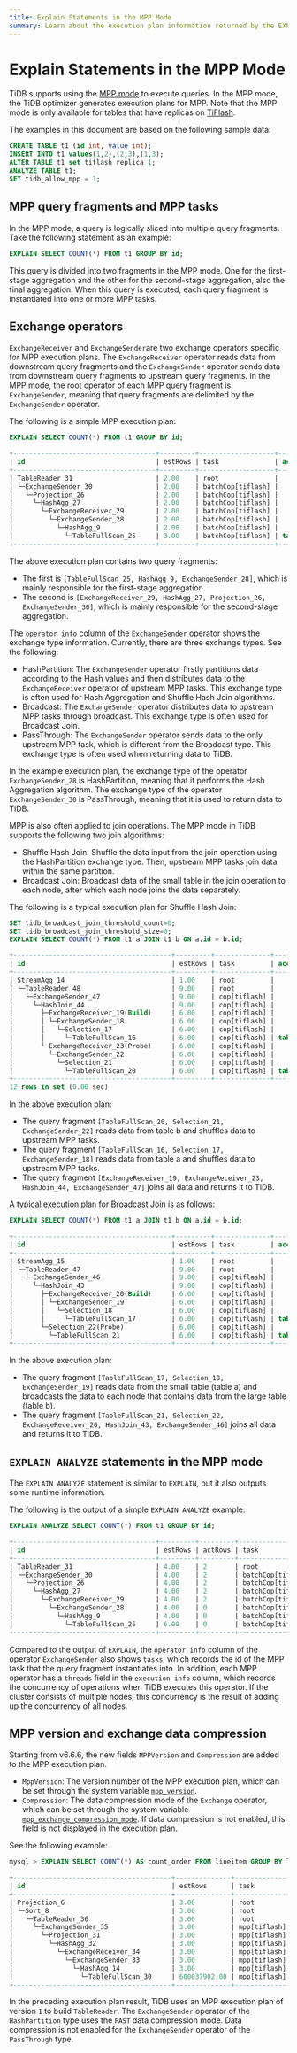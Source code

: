 ```yaml
---
title: Explain Statements in the MPP Mode
summary: Learn about the execution plan information returned by the EXPLAIN statement in TiDB.
---
```


# Explain Statements in the MPP Mode

TiDB supports using the [MPP mode](/tiflash/use-tiflash-mpp-mode.md) to execute queries. In the MPP mode, the TiDB optimizer generates execution plans for MPP. Note that the MPP mode is only available for tables that have replicas on [TiFlash](/tiflash/tiflash-overview.md).

The examples in this document are based on the following sample data:


```sql
CREATE TABLE t1 (id int, value int);
INSERT INTO t1 values(1,2),(2,3),(1,3);
ALTER TABLE t1 set tiflash replica 1;
ANALYZE TABLE t1;
SET tidb_allow_mpp = 1;
```

## MPP query fragments and MPP tasks

In the MPP mode, a query is logically sliced into multiple query fragments. Take the following statement as an example:


```sql
EXPLAIN SELECT COUNT(*) FROM t1 GROUP BY id;
```

This query is divided into two fragments in the MPP mode. One for the first-stage aggregation and the other for the second-stage aggregation, also the final aggregation. When this query is executed, each query fragment is instantiated into one or more MPP tasks.

## Exchange operators

`ExchangeReceiver` and `ExchangeSender`are two exchange operators specific for MPP execution plans. The `ExchangeReceiver` operator reads data from downstream query fragments and the `ExchangeSender` operator sends data from downstream query fragments to upstream query fragments. In the MPP mode, the root operator of each MPP query fragment is `ExchangeSender`, meaning that query fragments are delimited by the `ExchangeSender` operator.

The following is a simple MPP execution plan:


```sql
EXPLAIN SELECT COUNT(*) FROM t1 GROUP BY id;
```

```sql
+------------------------------------+---------+-------------------+---------------+----------------------------------------------------+
| id                                 | estRows | task              | access object | operator info                                      |
+------------------------------------+---------+-------------------+---------------+----------------------------------------------------+
| TableReader_31                     | 2.00    | root              |               | data:ExchangeSender_30                             |
| └─ExchangeSender_30                | 2.00    | batchCop[tiflash] |               | ExchangeType: PassThrough                          |
|   └─Projection_26                  | 2.00    | batchCop[tiflash] |               | Column#4                                           |
|     └─HashAgg_27                   | 2.00    | batchCop[tiflash] |               | group by:test.t1.id, funcs:sum(Column#7)->Column#4 |
|       └─ExchangeReceiver_29        | 2.00    | batchCop[tiflash] |               |                                                    |
|         └─ExchangeSender_28        | 2.00    | batchCop[tiflash] |               | ExchangeType: HashPartition, Hash Cols: test.t1.id |
|           └─HashAgg_9              | 2.00    | batchCop[tiflash] |               | group by:test.t1.id, funcs:count(1)->Column#7      |
|             └─TableFullScan_25     | 3.00    | batchCop[tiflash] | table:t1      | keep order:false                                   |
+------------------------------------+---------+-------------------+---------------+----------------------------------------------------+
```

The above execution plan contains two query fragments:

* The first is `[TableFullScan_25, HashAgg_9, ExchangeSender_28]`, which is mainly responsible for the first-stage aggregation.
* The second is `[ExchangeReceiver_29, HashAgg_27, Projection_26, ExchangeSender_30]`, which is mainly responsible for the second-stage aggregation.

The `operator info` column of the `ExchangeSender` operator shows the exchange type information. Currently, there are three exchange types. See the following:

* HashPartition: The `ExchangeSender` operator firstly partitions data according to the Hash values and then distributes data to the `ExchangeReceiver` operator of upstream MPP tasks. This exchange type is often used for Hash Aggregation and Shuffle Hash Join algorithms.
* Broadcast: The `ExchangeSender` operator distributes data to upstream MPP tasks through broadcast. This exchange type is often used for Broadcast Join.
* PassThrough: The `ExchangeSender` operator sends data to the only upstream MPP task, which is different from the Broadcast type. This exchange type is often used when returning data to TiDB.

In the example execution plan, the exchange type of the operator `ExchangeSender_28` is HashPartition, meaning that it performs the Hash Aggregation algorithm. The exchange type of the operator `ExchangeSender_30` is PassThrough, meaning that it is used to return data to TiDB.

MPP is also often applied to join operations. The MPP mode in TiDB supports the following two join algorithms:

* Shuffle Hash Join: Shuffle the data input from the join operation using the HashPartition exchange type. Then, upstream MPP tasks join data within the same partition.
* Broadcast Join: Broadcast data of the small table in the join operation to each node, after which each node joins the data separately.

The following is a typical execution plan for Shuffle Hash Join:


```sql
SET tidb_broadcast_join_threshold_count=0;
SET tidb_broadcast_join_threshold_size=0;
EXPLAIN SELECT COUNT(*) FROM t1 a JOIN t1 b ON a.id = b.id;
```

```sql
+----------------------------------------+---------+--------------+---------------+----------------------------------------------------+
| id                                     | estRows | task         | access object | operator info                                      |
+----------------------------------------+---------+--------------+---------------+----------------------------------------------------+
| StreamAgg_14                           | 1.00    | root         |               | funcs:count(1)->Column#7                           |
| └─TableReader_48                       | 9.00    | root         |               | data:ExchangeSender_47                             |
|   └─ExchangeSender_47                  | 9.00    | cop[tiflash] |               | ExchangeType: PassThrough                          |
|     └─HashJoin_44                      | 9.00    | cop[tiflash] |               | inner join, equal:[eq(test.t1.id, test.t1.id)]     |
|       ├─ExchangeReceiver_19(Build)     | 6.00    | cop[tiflash] |               |                                                    |
|       │ └─ExchangeSender_18            | 6.00    | cop[tiflash] |               | ExchangeType: HashPartition, Hash Cols: test.t1.id |
|       │   └─Selection_17               | 6.00    | cop[tiflash] |               | not(isnull(test.t1.id))                            |
|       │     └─TableFullScan_16         | 6.00    | cop[tiflash] | table:a       | keep order:false                                   |
|       └─ExchangeReceiver_23(Probe)     | 6.00    | cop[tiflash] |               |                                                    |
|         └─ExchangeSender_22            | 6.00    | cop[tiflash] |               | ExchangeType: HashPartition, Hash Cols: test.t1.id |
|           └─Selection_21               | 6.00    | cop[tiflash] |               | not(isnull(test.t1.id))                            |
|             └─TableFullScan_20         | 6.00    | cop[tiflash] | table:b       | keep order:false                                   |
+----------------------------------------+---------+--------------+---------------+----------------------------------------------------+
12 rows in set (0.00 sec)
```

In the above execution plan:

* The query fragment `[TableFullScan_20, Selection_21, ExchangeSender_22]` reads data from table b and shuffles data to upstream MPP tasks.
* The query fragment `[TableFullScan_16, Selection_17, ExchangeSender_18]` reads data from table a and shuffles data to upstream MPP tasks.
* The query fragment `[ExchangeReceiver_19, ExchangeReceiver_23, HashJoin_44, ExchangeSender_47]` joins all data and returns it to TiDB.

A typical execution plan for Broadcast Join is as follows:


```sql
EXPLAIN SELECT COUNT(*) FROM t1 a JOIN t1 b ON a.id = b.id;
```

```sql
+----------------------------------------+---------+--------------+---------------+------------------------------------------------+
| id                                     | estRows | task         | access object | operator info                                  |
+----------------------------------------+---------+--------------+---------------+------------------------------------------------+
| StreamAgg_15                           | 1.00    | root         |               | funcs:count(1)->Column#7                       |
| └─TableReader_47                       | 9.00    | root         |               | data:ExchangeSender_46                         |
|   └─ExchangeSender_46                  | 9.00    | cop[tiflash] |               | ExchangeType: PassThrough                      |
|     └─HashJoin_43                      | 9.00    | cop[tiflash] |               | inner join, equal:[eq(test.t1.id, test.t1.id)] |
|       ├─ExchangeReceiver_20(Build)     | 6.00    | cop[tiflash] |               |                                                |
|       │ └─ExchangeSender_19            | 6.00    | cop[tiflash] |               | ExchangeType: Broadcast                        |
|       │   └─Selection_18               | 6.00    | cop[tiflash] |               | not(isnull(test.t1.id))                        |
|       │     └─TableFullScan_17         | 6.00    | cop[tiflash] | table:a       | keep order:false                               |
|       └─Selection_22(Probe)            | 6.00    | cop[tiflash] |               | not(isnull(test.t1.id))                        |
|         └─TableFullScan_21             | 6.00    | cop[tiflash] | table:b       | keep order:false                               |
+----------------------------------------+---------+--------------+---------------+------------------------------------------------+
```

In the above execution plan:

* The query fragment `[TableFullScan_17, Selection_18, ExchangeSender_19]` reads data from the small table (table a) and broadcasts the data to each node that contains data from the large table (table b).
* The query fragment `[TableFullScan_21, Selection_22, ExchangeReceiver_20, HashJoin_43, ExchangeSender_46]` joins all data and returns it to TiDB.

## `EXPLAIN ANALYZE` statements in the MPP mode

The `EXPLAIN ANALYZE` statement is similar to `EXPLAIN`, but it also outputs some runtime information.

The following is the output of a simple `EXPLAIN ANALYZE` example:


```sql
EXPLAIN ANALYZE SELECT COUNT(*) FROM t1 GROUP BY id;
```

```sql
+------------------------------------+---------+---------+-------------------+---------------+---------------------------------------------------------------------------------------------------+----------------------------------------------------------------+--------+------+
| id                                 | estRows | actRows | task              | access object | execution info                                                                                    | operator info                                                  | memory | disk |
+------------------------------------+---------+---------+-------------------+---------------+---------------------------------------------------------------------------------------------------+----------------------------------------------------------------+--------+------+
| TableReader_31                     | 4.00    | 2       | root              |               | time:44.5ms, loops:2, cop_task: {num: 1, max: 0s, proc_keys: 0, copr_cache_hit_ratio: 0.00}       | data:ExchangeSender_30                                         | N/A    | N/A  |
| └─ExchangeSender_30                | 4.00    | 2       | batchCop[tiflash] |               | tiflash_task:{time:16.5ms, loops:1, threads:1}                                                    | ExchangeType: PassThrough, tasks: [2, 3, 4]                    | N/A    | N/A  |
|   └─Projection_26                  | 4.00    | 2       | batchCop[tiflash] |               | tiflash_task:{time:16.5ms, loops:1, threads:1}                                                    | Column#4                                                       | N/A    | N/A  |
|     └─HashAgg_27                   | 4.00    | 2       | batchCop[tiflash] |               | tiflash_task:{time:16.5ms, loops:1, threads:1}                                                    | group by:test.t1.id, funcs:sum(Column#7)->Column#4             | N/A    | N/A  |
|       └─ExchangeReceiver_29        | 4.00    | 2       | batchCop[tiflash] |               | tiflash_task:{time:14.5ms, loops:1, threads:20}                                                   |                                                                | N/A    | N/A  |
|         └─ExchangeSender_28        | 4.00    | 0       | batchCop[tiflash] |               | tiflash_task:{time:9.49ms, loops:0, threads:0}                                                    | ExchangeType: HashPartition, Hash Cols: test.t1.id, tasks: [1] | N/A    | N/A  |
|           └─HashAgg_9              | 4.00    | 0       | batchCop[tiflash] |               | tiflash_task:{time:9.49ms, loops:0, threads:0}                                                    | group by:test.t1.id, funcs:count(1)->Column#7                  | N/A    | N/A  |
|             └─TableFullScan_25     | 6.00    | 0       | batchCop[tiflash] | table:t1      | tiflash_task:{time:9.49ms, loops:0, threads:0}, tiflash_scan:{dtfile:{total_scanned_packs:1,...}} | keep order:false                                               | N/A    | N/A  |
+------------------------------------+---------+---------+-------------------+---------------+---------------------------------------------------------------------------------------------------+----------------------------------------------------------------+--------+------+
```

Compared to the output of `EXPLAIN`, the `operator info` column of the operator `ExchangeSender` also shows `tasks`, which records the id of the MPP task that the query fragment instantiates into. In addition, each MPP operator has a `threads` field in the `execution info` column, which records the concurrency of operations when TiDB executes this operator. If the cluster consists of multiple nodes, this concurrency is the result of adding up the concurrency of all nodes.

## MPP version and exchange data compression

Starting from v6.6.6, the new fields `MPPVersion` and `Compression` are added to the MPP execution plan.

- `MppVersion`: The version number of the MPP execution plan, which can be set through the system variable [`mpp_version`](/system-variables.md#mpp_version-new-in-v660).
- `Compression`: The data compression mode of the `Exchange` operator, which can be set through the system variable [`mpp_exchange_compression_mode`](/system-variables.md#mpp_exchange_compression_mode-new-in-v660). If data compression is not enabled, this field is not displayed in the execution plan.

See the following example:

```sql
mysql > EXPLAIN SELECT COUNT(*) AS count_order FROM lineitem GROUP BY l_returnflag, l_linestatus ORDER BY l_returnflag, l_linestatus;

+----------------------------------------+--------------+--------------+----------------+--------------------------------------------------------------------------------------------------------------------------------------------------------------------------------------------------------------------------------------------------------------------------------------+
| id                                     | estRows      | task         | access object  | operator info                                                                                                                                                                                                                                                                        |
+----------------------------------------+--------------+--------------+----------------+--------------------------------------------------------------------------------------------------------------------------------------------------------------------------------------------------------------------------------------------------------------------------------------+
| Projection_6                           | 3.00         | root         |                | Column#18                                                                                                                                                                                                                                                                            |
| └─Sort_8                               | 3.00         | root         |                | tpch100.lineitem.l_returnflag, tpch100.lineitem.l_linestatus                                                                                                                                                                                                                         |
|   └─TableReader_36                     | 3.00         | root         |                | MppVersion: 1, data:ExchangeSender_35                                                                                                                                                                                                                                                |
|     └─ExchangeSender_35                | 3.00         | mpp[tiflash] |                | ExchangeType: PassThrough                                                                                                                                                                                                                                                            |
|       └─Projection_31                  | 3.00         | mpp[tiflash] |                | Column#18, tpch100.lineitem.l_returnflag, tpch100.lineitem.l_linestatus                                                                                                                                                                                                              |
|         └─HashAgg_32                   | 3.00         | mpp[tiflash] |                | group by:tpch100.lineitem.l_linestatus, tpch100.lineitem.l_returnflag, funcs:sum(Column#23)->Column#18, funcs:firstrow(tpch100.lineitem.l_returnflag)->tpch100.lineitem.l_returnflag, funcs:firstrow(tpch100.lineitem.l_linestatus)->tpch100.lineitem.l_linestatus, stream_count: 20 |
|           └─ExchangeReceiver_34        | 3.00         | mpp[tiflash] |                | stream_count: 20                                                                                                                                                                                                                                                                     |
|             └─ExchangeSender_33        | 3.00         | mpp[tiflash] |                | ExchangeType: HashPartition, Compression: FAST, Hash Cols: [name: tpch100.lineitem.l_returnflag, collate: utf8mb4_bin], [name: tpch100.lineitem.l_linestatus, collate: utf8mb4_bin], stream_count: 20                                                                                |
|               └─HashAgg_14             | 3.00         | mpp[tiflash] |                | group by:tpch100.lineitem.l_linestatus, tpch100.lineitem.l_returnflag, funcs:count(1)->Column#23                                                                                                                                                                                     |
|                 └─TableFullScan_30     | 600037902.00 | mpp[tiflash] | table:lineitem | keep order:false                                                                                                                                                                                                                                                                     |
+----------------------------------------+--------------+--------------+----------------+--------------------------------------------------------------------------------------------------------------------------------------------------------------------------------------------------------------------------------------------------------------------------------------+
```

In the preceding execution plan result, TiDB uses an MPP execution plan of version `1` to build `TableReader`. The `ExchangeSender` operator of the `HashPartition` type uses the `FAST` data compression mode. Data compression is not enabled for the `ExchangeSender` operator of the `PassThrough` type.
